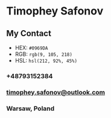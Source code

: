 # **Timophey Safonov**
## My Contact
- HEX: `#0969DA`
- RGB: `rgb(9, 105, 218)`
- HSL: `hsl(212, 92%, 45%)`
### +48793152384
### timophey.safonov@outlook.com
### Warsaw, Poland




